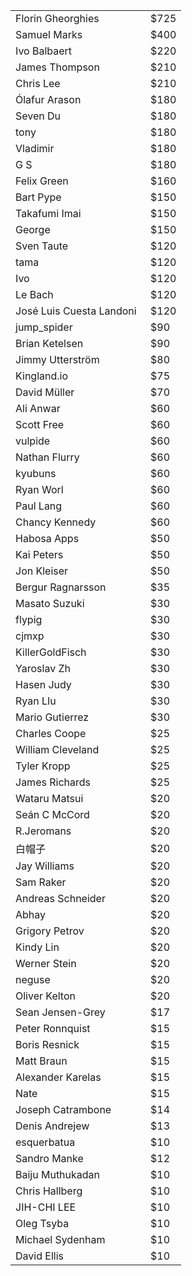 <table>
<tr><td width=200>Florin Gheorghies<td>$725
<tr><td>Samuel Marks<td>$400
<tr><td>Ivo Balbaert <td>$220
<tr><td> James Thompson<td>$210
<tr><td>Chris Lee <td>$210
<tr><td>Ólafur Arason <td>$180
<tr><td> Seven Du<td>$180
<tr><td>tony <td>$180
<tr><td>Vladimir <td>$180
<tr><td>G S <td>$180
<tr><td>Felix Green <td>$160
<tr><td>Bart Pype <td>$150
<tr><td>Takafumi Imai <td>$150
<tr><td>George <td>$150
<tr><td> Sven Taute<td>$120
<tr><td>tama <td>$120
<tr><td>Ivo <td>$120
<tr><td> Le Bach<td>$120
<tr><td> José Luis Cuesta Landoni<td>$120
<tr><td>jump_spider <td>$90
<tr><td> Brian Ketelsen<td>$90
<tr><td> Jimmy Utterström<td>$80
<tr><td>Kingland.io <td>$75
<tr><td>David Müller <td>$70
<tr><td>Ali Anwar <td>$60
<tr><td> Scott Free<td>$60
<tr><td>vulpide <td>$60
<tr><td>Nathan Flurry <td>$60
<tr><td> kyubuns<td>$60
<tr><td>Ryan Worl <td>$60
<tr><td> Paul Lang<td>$60
<tr><td> Chancy Kennedy<td>$60
<tr><td>Habosa Apps  <td>$50
<tr><td>Kai Peters<td>$50
<tr><td>Jon Kleiser <td> $50
<tr><td>Bergur Ragnarsson <td>$35
<tr><td> Masato Suzuki<td>$30
<tr><td>flypig <td>$30
<tr><td>cjmxp <td>$30
<tr><td>KillerGoldFisch <td>$30
<tr><td>Yaroslav Zh <td>$30
<tr><td> Hasen Judy<td>$30
<tr><td>Ryan LIu <td>$30
<tr><td> Mario Gutierrez<td>$30
<tr><td> Charles Coope<td>$25
<tr><td>William Cleveland<td>$25
<tr><td>Tyler Kropp <td>$25

<tr><td>James Richards  <td>$25
<tr><td>Wataru Matsui<td>$20
<tr><td> Seán C McCord<td>$20
<tr><td> R.Jeromans<td>$20
<tr><td> 白帽子<td>$20
<tr><td> Jay Williams<td>$20
<tr><td> Sam Raker<td>$20
<tr><td> Andreas Schneider<td>$20
<tr><td> Abhay<td>$20
<tr><td>Grigory Petrov <td>$20
<tr><td> Kindy Lin<td>$20
<tr><td> Werner Stein<td>$20
<tr><td>neguse<td>$20
<tr><td>Oliver Kelton<td>$20
<tr><td>Sean Jensen-Grey  <td>$17
<tr><td>Peter Ronnquist<td>$15
<tr><td>Boris Resnick<td>$15
<tr><td>Matt Braun<td>$15
<tr><td>Alexander Karelas<td>$15
<tr><td>Nate<td>$15
<tr><td>Joseph Catrambone<td>$14
<tr><td>Denis Andrejew<td>$13
<tr><td>esquerbatua<td>$10
<tr><td>Sandro Manke<td>$12
<tr><td>Baiju Muthukadan<td>$10
<tr><td>Chris Hallberg<td>$10
<tr><td>JIH-CHI LEE<td>$10
<tr><td>Oleg Tsyba  <td>$10
<tr><td> Michael Sydenham<td> $10
<tr><td>David Ellis  <td>$10

</table>